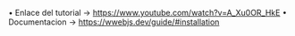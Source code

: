 • Enlace del tutorial -> https://www.youtube.com/watch?v=A_Xu0OR_HkE
• Documentacion -> https://wwebjs.dev/guide/#installation
